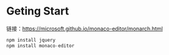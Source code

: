 # Geting Start

链接：https://microsoft.github.io/monaco-editor/monarch.html

```js
npm install jquery
npm install monaco-editor
```


